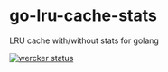 # go-lru-cache-stats
LRU cache with/without stats for golang

[![wercker status](https://app.wercker.com/status/17ad6279923a7db32679cbd8518f4008/m "wercker status")](https://app.wercker.com/project/bykey/17ad6279923a7db32679cbd8518f4008)
